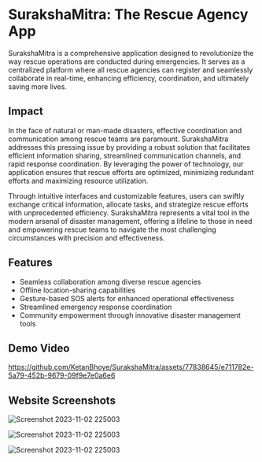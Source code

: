# SurakshaMitra: The Rescue Agency App

SurakshaMitra is a comprehensive application designed to revolutionize the way rescue operations are conducted during emergencies. It serves as a centralized platform where all rescue agencies can register and seamlessly collaborate in real-time, enhancing efficiency, coordination, and ultimately saving more lives.

## Impact

In the face of natural or man-made disasters, effective coordination and communication among rescue teams are paramount. SurakshaMitra addresses this pressing issue by providing a robust solution that facilitates efficient information sharing, streamlined communication channels, and rapid response coordination. By leveraging the power of technology, our application ensures that rescue efforts are optimized, minimizing redundant efforts and maximizing resource utilization.

Through intuitive interfaces and customizable features, users can swiftly exchange critical information, allocate tasks, and strategize rescue efforts with unprecedented efficiency. SurakshaMitra represents a vital tool in the modern arsenal of disaster management, offering a lifeline to those in need and empowering rescue teams to navigate the most challenging circumstances with precision and effectiveness.

## Features

- Seamless collaboration among diverse rescue agencies
- Offline location-sharing capabilities
- Gesture-based SOS alerts for enhanced operational effectiveness
- Streamlined emergency response coordination
- Community empowerment through innovative disaster management tools

## Demo Video

https://github.com/KetanBhoye/SurakshaMitra/assets/77838645/e711782e-5a79-452b-9679-09f9e7e0a6e6

## Website Screenshots

![Screenshot 2023-11-02 225003](https://github.com/AftabIB/SurakshaMitra/assets/122194015/2c6a41b3-ba8f-4748-9e08-daed8c04ac38)

![Screenshot 2023-11-02 225003](https://github.com/AftabIB/SurakshaMitra/assets/122194015/42de8195-fd08-4786-95c6-bb63e8914cb6)

![Screenshot 2023-11-02 225003](https://github.com/AftabIB/SurakshaMitra/assets/122194015/eedab797-754a-414d-8bd3-440d7b5d8420)
